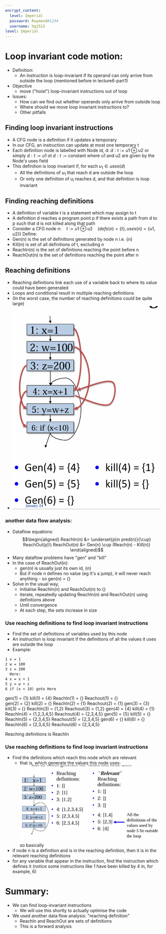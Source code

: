 ```yaml
---
encrypt_content:
  level: Imperial
  password: Raymond#1234
  username: hg1523
level: Imperial
---
```

# Loop invariant code motion:

- Definition:
	- An instruction is loop-invariant if its operand can only arrive from outside the loop (mentioned before in lecture6-part1)
- Objective
	- move ("hoist") loop-invariant instructions out of loop
- Issues:
	- How can we find out whether operands only arrive from outside loop
	- Where should we move loop invariant instructions to?
	- Other pitfalls
## Finding loop invariant instructions
- A CFG node is a definition if it updates a temporary
- In our CFG, an instruction can update at most one temporary t
- Each definition node is labelled with Node id, d: $d: t:=u1\oplus u2$ or simply $d: t:= u1$ ot $d: t:= \text{constant}$ where u1 and u2 are given by the Node's uses field
- This definition is loop invariant if, for each $u_1\in uses(d)$
	- All the definitions of $u_1$ that reach d are outside the loop
	- Or only one definition of $u_i$ reaches d, and that definition is loop invariant
## Finding reaching definitions
- A definition of variable t is a statement which may assign to t
- A definition d reaches a program point p if there exists a path from d to p such that d is not killed along that path
- Consider a CFG node
$n:\quad t:=u1\oplus u2\quad(defs(n) = \{t\},uses(n) = \{u1,u2\})$
Define:
- Gen(n) is the set of definitions generated by node n i.e. $\{n\}$
- Kill(n) is set of all definitions of t, excluding n
- ReachIn(n) is the set of definitions reaching the point before n
- ReachOut(n) is the set of definitions reaching the point after n
## Reaching definitions
- Reaching definitions link each use of a variable back to where its value could have been generated
- Loops and conditional result in multiple reaching definitions
- (In the worst case, the number of reaching definitions could be quite large)
- ![slide40](../../../../../../assets/Imperial/50006/lecture7-part1-slide5.png)
### another data flow analysis:
- Dataflow equations:
$$\begin{aligned}
ReachIn(n) &= \underset{p\in pred(n)}{\cup} ReachOut(p)\\
ReachOut(n) &= Gen(n) \cup (Reach(n) - Kill(n))
\end{aligned}$$
- Many dataflow problems have "gen" and "kill"
- In the case of ReachOut(n):
	- gen(n) is usually just its own id, $\{n\}$
	- But if node n defines no value (eg it's a jump), it will never reach anything - so gen(n) = {}
- Solve in the usual way, 
	- Initialise ReachIn(n) and ReachOut(n) to {}
	- iterate, repeatedly updating ReachIn(n) and ReachOut(n) using definitions above
	- Until convergence
	- At each step, the sets increase in size
### Use reaching definitions to find loop invariant instructions
- Find the set of definitions of variables used by this node
- An instruction is loop invariant if the definitions of all the values it uses are outside the loop
- Example:
```
1 x = 1
2 w = 100
3 z = 200
  Here:
4 x = x + 1
5 y = w + z
6 if (x < 10) goto Here
```

gen(1) = {1}  kill(1) = {4} ReachIn(1) = {}           Reachout(1) = {}       
gen(2) = {2}  kill(2) = {}   ReachIn(2) = {1}            Reachout(2) = {1}
gen(3) = {3}  kill(3) = {}   ReachIn(3) = {1,2}          Reachout(3) = {1,2}
gen(4) = {4}  kill(4) = {1} ReachIn(4) = {1,2,3,4,5}  Reachout(4) = {2,3,4,5}
gen(5) = {5}  kill(5) = {}   ReachIn(5) = {2,3,4,5}    Reachout(5) = {2,3,4,5}
gen(6) = {}    kill(6) = {}   ReachIn(6) = {2,3,4,5}    Reachout(6) = {2,3,4,5}

Reaching definitions is ReachIn

### Use reaching definitions to find loop invariant instructions
- Find the definitions which reach this node which are relevant
	- that is, which generate the values this node uses:
![slide40](../../../../../../assets/Imperial/50006/lecture7-part1-slide9.png)
so basically
- if node n is a definition and is in the reaching definition, then it is in the relevant reaching definitions
- for any variable that appear in the instruction, find the instruction which defines it (notice some instructions like 1 have been killed by 4 in, for example, 6)

# Summary:
- We can find loop-invariant instructions
	- We will use this shortly to actually optimise the code
- We used another data flow analysis: "reaching definition"
	- ReachIn and ReachOut are sets of definitions
	- This is a forward analysis